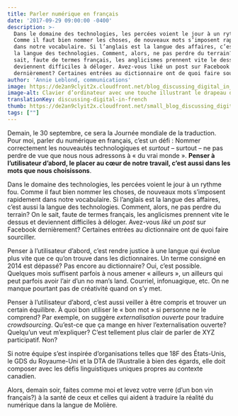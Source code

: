 ```yaml
---
title: Parler numérique en français
date: '2017-09-29 09:00:00 -0400'
description: >-
  Dans le domaine des technologies, les percées voient le jour à un rythme fou.
  Comme il faut bien nommer les choses, de nouveaux mots s’imposent rapidement
  dans notre vocabulaire. Si l’anglais est la langue des affaires, c’est aussi
  la langue des technologies. Comment, alors, ne pas perdre du terrain? On le
  sait, faute de termes français, les anglicismes prennent vite le dessus et
  deviennent difficiles à déloger. Avez-vous liké un post sur Facebook
  dernièrement? Certaines entrées au dictionnaire ont de quoi faire sourciller.
author: 'Annie Leblond, communications'
image: https://de2an9clyit2x.cloudfront.net/blog_discussing_digital_in_french_2017_0d1d34a4de.jpg
image-alt: Clavier d’ordinateur avec une touche illustrant le drapeau de la France.
translationKey: discussing-digital-in-french
thumb: https://de2an9clyit2x.cloudfront.net/small_blog_discussing_digital_in_french_2017_0d1d34a4de.jpg
tags: [""]
---
```

Demain, le 30 septembre, ce sera la Journée mondiale de la traduction. Pour moi, parler du numérique en français, c’est un défi&nbsp;: Nommer correctement les nouveautés technologiques et *surtout* – surtout – ne pas perdre de vue que nous nous adressons à «&nbsp;du vrai monde&nbsp;». **Penser à l’utilisateur d’abord, le placer au cœur de notre travail, c’est aussi dans les mots que nous choisissons**.

Dans le domaine des technologies, les percées voient le jour à un rythme fou. Comme il faut bien nommer les choses, de nouveaux mots s’imposent rapidement dans notre vocabulaire. Si l’anglais est la langue des affaires, c’est aussi la langue des technologies. Comment, alors, ne pas perdre du terrain? On le sait, faute de termes français, les anglicismes prennent vite le dessus et deviennent difficiles à déloger. Avez-vous *liké* un *post* sur Facebook dernièrement? Certaines entrées au dictionnaire ont de quoi faire sourciller.

Penser à l’utilisateur d’abord, c’est rendre justice à une langue qui évolue plus vite que ce qu’on trouve dans les dictionnaires. Un terme consigné en 2014 est dépassé? Pas encore au dictionnaire? Oui, c’est possible. Quelques mois suffisent parfois à nous amener «&nbsp;ailleurs&nbsp;», un ailleurs qui peut parfois avoir l’air d’un no man’s land. Courriel, infonuagique, etc. On ne manque pourtant pas de créativité quand on s’y met.

Penser à l’utilisateur d’abord, c’est aussi veiller à être compris et trouver un certain équilibre. À quoi bon utiliser le «&nbsp;bon mot&nbsp;» si personne ne le comprend? Par exemple, on suggère *externalisation ouverte* pour traduire *crowdsourcing*. Qu’est-ce que ça mange en hiver l’externalisation ouverte? Quelqu’un veut m’expliquer? C’est tellement plus clair de parler de  XYZ participatif. Non?

Si notre équipe s’est inspirée d’organisations telles que 18F des États-Unis, le GDS du Royaume-Uni et la DTA de l’Australie à bien des égards, elle doit composer avec les défis linguistiques uniques propres au contexte canadien.

Alors, demain soir, faites comme moi et levez votre verre (d’un bon vin français?) à la santé de ceux et celles qui aident à traduire la réalité du numérique dans la langue de Molière.

